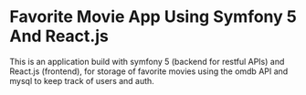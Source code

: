 # Favorite Movie App Using Symfony 5 And React.js

This is an application build with symfony 5 (backend for restful APIs) and React.js (frontend), for storage of favorite movies using the omdb API and mysql to keep track of users and auth.
